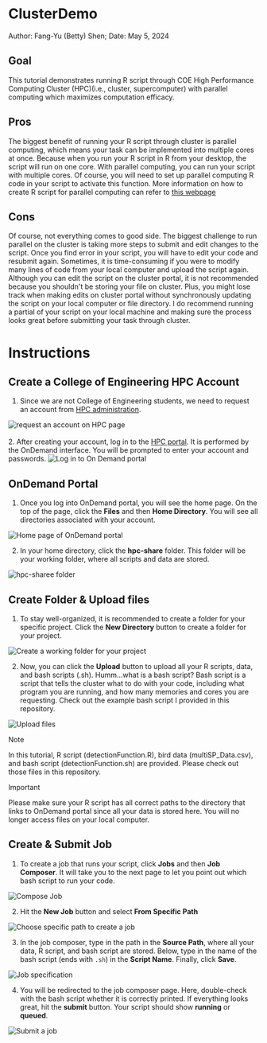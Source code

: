 # ClusterDemo
Author: Fang-Yu (Betty) Shen;
Date: May 5, 2024
## Goal
This tutorial demonstrates running R script through COE High Performance Computing Cluster (HPC)(i.e., cluster, supercomputer) with parallel computing which maximizes computation efficacy.
## Pros
The biggest benefit of running your R script through cluster is parallel computing, which means your task can be implemented into multiple cores at once. Because when you run your R script in R from your desktop, the script will run on one core. With parallel computing, you can run your script with multiple cores. Of course, you will need to set up parallel computing R code in your script to activate this function. More information on how to create R script for parallel computing can refer to [this webpage](https://www.r-bloggers.com/2017/10/running-r-code-in-parallel/)
## Cons
Of course, not everything comes to good side. The biggest challenge to run parallel on the cluster is taking more steps to submit and edit changes to the script. Once you find error in your script, you will have to edit your code and resubmit again. Sometimes, it is time-consuming if you were to modify many lines of code from your local computer and upload the script again. Although you can edit the script on the cluster portal, it is not recommended because you shouldn't be storing your file on cluster. Plus, you might lose track when making edits on cluster portal without synchronously updating the script on your local computer or file directory. I do recommend running a partial of your script on your local machine and making sure the process looks great before submitting your task through cluster.

# Instructions
## Create a College of Engineering HPC Account
1. Since we are not College of Engineering students, we need to request an account from [HPC administration](https://it.engineering.oregonstate.edu/hpc).

![request an account on HPC page](CreatAccount.png)  
<br>
2. After creating your account, log in to the [HPC portal](https://ondemand.hpc.engr.oregonstate.edu/). It is performed by the OnDemand interface. You will be prompted to enter your account and passwords.
![Log in to On Demand portal](HPC-login.png)


## OnDemand Portal
1. Once you log into OnDemand portal, you will see the home page. On the top of the page, click the **Files** and then **Home Directory**. You will see all directories associated with your account.

![Home page of OnDemand portal](OnDemand_home.png)


2. In your home directory, click the **hpc-share** folder. This folder will be your working folder, where all scripts and data are stored.

![hpc-sharee folder](hpc_location.png)

## Create Folder & Upload files
1. To stay well-organized, it is recommended to create a folder for your specific project. Click the **New Directory** button to create a folder for your project.

![Create a working folder for your project](NewDirectory.png)


2. Now, you can click the **Upload** button to upload all your R scripts, data, and bash scripts (.sh). Humm...what is a bash script? Bash script is a script that tells the cluster what to do with your code, including what program you are running, and how many memories and cores you are requesting. Check out the example bash script I provided in this repository.

![Upload files](UploadFile.png)

>[!NOTE]
> In this tutorial, R script (detectionFunction.R), bird data (multiSP_Data.csv), and bash script (detectionFunction.sh) are provided. Please check out those files in this repository.

>[!IMPORTANT]
> Please make sure your R script has all correct paths to the directory that links to OnDemand portal since all your data is stored here. You will no longer access files on your local computer.

## Create & Submit Job
1. To create a job that runs your script, click **Jobs** and then **Job Composer**. It will take you to the next page to let you point out which bash script to run your code.

![Compose Job](CreatJob.png)


2. Hit the **New Job** button and select **From Specific Path**

![Choose specific path to create a job](ComposeJob.png)


3. In the job composer, type in the path in the **Source Path**, where all your data, R script, and bash script are stored. Below, type in the name of the bash script (ends with `.sh`) in the **Script Name**. Finally, click **Save**.

![Job specification](Jobpath.png)


4. You will be redirected to the job composer page. Here, double-check with the bash script whether it is correctly printed. If everything looks great, hit the **submit** button. Your script should show **running** or **queued**.

![Submit a job](SubmitJob.png)
